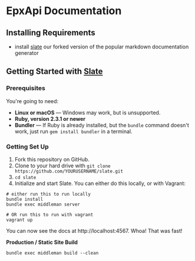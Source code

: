 # EpxApi Documentation

## Installing Requirements

- install [slate](https://github.com/epx-darius/slate) our forked version of the popular markdown documentation generator

Getting Started with [Slate](https://github.com/lord/slate)
------------------------------

### Prerequisites

You're going to need:

- **Linux or macOS** — Windows may work, but is unsupported.
- **Ruby, version 2.3.1 or newer**
- **Bundler** — If Ruby is already installed, but the `bundle` command doesn't work, just run `gem install bundler` in a terminal.

### Getting Set Up

1. Fork this repository on GitHub.
2. Clone to your hard drive with `git clone https://github.com/YOURUSERNAME/slate.git`
3. `cd slate`
4. Initialize and start Slate. You can either do this locally, or with Vagrant:

```shell
# either run this to run locally
bundle install
bundle exec middleman server

# OR run this to run with vagrant
vagrant up
```

You can now see the docs at http://localhost:4567. Whoa! That was fast!

**Production / Static Site Build**

```shell
bundle exec middleman build --clean
```
